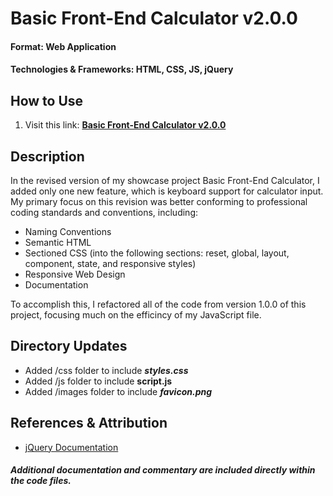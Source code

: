 # Basic Front-End Calculator v2.0.0
#### Format: Web Application
#### Technologies & Frameworks: HTML, CSS, JS, jQuery
## How to Use
1. Visit this link: [**Basic Front-End Calculator v2.0.0**](https://hunterpope03.github.io/basic-front-end-calculator/v1.0.0/)
## Description
In the revised version of my showcase project Basic Front-End Calculator, I added only one new feature, which is keyboard support for calculator input. My primary focus on this revision was better conforming to professional coding standards and conventions, including: 
* Naming Conventions
* Semantic HTML
* Sectioned CSS (into the following sections: reset, global, layout, component, state, and responsive styles)
* Responsive Web Design
* Documentation

To accomplish this, I refactored all of the code from version 1.0.0 of this project, focusing much on the efficincy of my JavaScript file. 

## Directory Updates
* Added /css folder to include **_styles.css_**
* Added /js folder to include **script.js**
* Added /images folder to include **_favicon.png_**
## References & Attribution
* [jQuery Documentation](https://jquery.com)
##### Additional documentation and commentary are included directly within the code files. 
